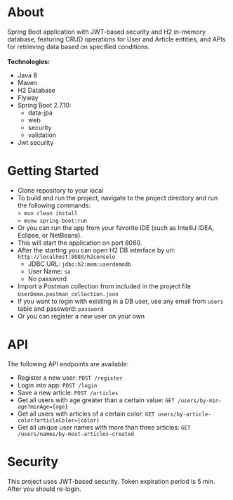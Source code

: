 # About
Spring Boot application with JWT-based security and H2 in-memory database, featuring CRUD operations for User and Article entities, and APIs for retrieving data based on specified conditions.<br />
<br />
**Technologies:**

* Java 8
* Maven
* H2 Database
* Flyway
* Spring Boot 2.7.10:
    * data-jpa
    * web
    * security
    * validation
* Jwt security

# Getting Started
* Clone repository to your local
* To build and run the project, navigate to the project directory and run the following commands:<br />
`> mvn clean install`<br />
`> mvnw spring-boot:run`
* Or you can run the app from your favorite IDE (such as IntelliJ IDEA, Eclipse, or NetBeans). 
* This will start the application on port 8080.
* After the starting you can open H2 DB interface by url: `http://localhost:8080/h2console`
  * JDBC URL: `jdbc:h2:mem:userdemodb`
  * User Name: `sa`
  * No password
* Import a Postman collection from included in the project file `UserDemo.postman_collection.json`
* If you want to login with existing in a DB user, use any email from `users` table and password: `password`
* Or you can register a new user on your own

# API
The following API endpoints are available:

* Register a new user: `POST /register`
* Login into app: `POST /login`
* Save a new article: `POST /articles`
* Get all users with age greater than a certain value: `GET /users/by-min-age?minAge={age}`
* Get all users with articles of a certain color: `GET users/by-article-color?articleColor={color}`
* Get all unique user names with more than three articles: `GET /users/names/by-most-articles-created`

# Security
This project uses JWT-based security. Token expiration period is 5 min. After you should re-login.
